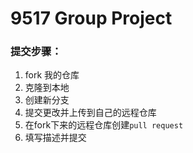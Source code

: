 # 9517 Group Project
### <b>提交步骤：</b>
1. fork 我的仓库
2. 克隆到本地
3. 创建新分支
4. 提交更改并上传到自己的远程仓库
5. 在fork下来的远程仓库创建`pull request`
6. 填写描述并提交


